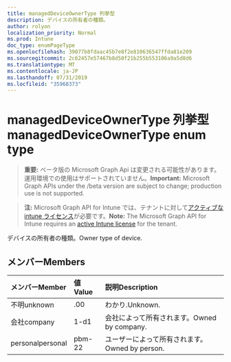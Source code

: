 ```yaml
---
title: managedDeviceOwnerType 列挙型
description: デバイスの所有者の種類。
author: rolyon
localization_priority: Normal
ms.prod: Intune
doc_type: enumPageType
ms.openlocfilehash: 39077b8fdaac45b7e8f2e810636547ffda81e209
ms.sourcegitcommit: 2c62457e57467b8d50f21b255b553106a9a5d8d6
ms.translationtype: MT
ms.contentlocale: ja-JP
ms.lasthandoff: 07/31/2019
ms.locfileid: "35968373"
---
```

# <a name="manageddeviceownertype-enum-type"></a><span data-ttu-id="4c4f4-103">managedDeviceOwnerType 列挙型</span><span class="sxs-lookup"><span data-stu-id="4c4f4-103">managedDeviceOwnerType enum type</span></span>

> <span data-ttu-id="4c4f4-104">**重要:** ベータ版の Microsoft Graph Api は変更される可能性があります。運用環境での使用はサポートされていません。</span><span class="sxs-lookup"><span data-stu-id="4c4f4-104">**Important:** Microsoft Graph APIs under the /beta version are subject to change; production use is not supported.</span></span>

> <span data-ttu-id="4c4f4-105">**注:** Microsoft Graph API for Intune では、テナントに対して[アクティブな intune ライセンス](https://go.microsoft.com/fwlink/?linkid=839381)が必要です。</span><span class="sxs-lookup"><span data-stu-id="4c4f4-105">**Note:** The Microsoft Graph API for Intune requires an [active Intune license](https://go.microsoft.com/fwlink/?linkid=839381) for the tenant.</span></span>

<span data-ttu-id="4c4f4-106">デバイスの所有者の種類。</span><span class="sxs-lookup"><span data-stu-id="4c4f4-106">Owner type of device.</span></span>

## <a name="members"></a><span data-ttu-id="4c4f4-107">メンバー</span><span class="sxs-lookup"><span data-stu-id="4c4f4-107">Members</span></span>
|<span data-ttu-id="4c4f4-108">メンバー</span><span class="sxs-lookup"><span data-stu-id="4c4f4-108">Member</span></span>|<span data-ttu-id="4c4f4-109">値</span><span class="sxs-lookup"><span data-stu-id="4c4f4-109">Value</span></span>|<span data-ttu-id="4c4f4-110">説明</span><span class="sxs-lookup"><span data-stu-id="4c4f4-110">Description</span></span>|
|:---|:---|:---|
|<span data-ttu-id="4c4f4-111">不明</span><span class="sxs-lookup"><span data-stu-id="4c4f4-111">unknown</span></span>|<span data-ttu-id="4c4f4-112">.0</span><span class="sxs-lookup"><span data-stu-id="4c4f4-112">0</span></span>|<span data-ttu-id="4c4f4-113">わかり.</span><span class="sxs-lookup"><span data-stu-id="4c4f4-113">Unknown.</span></span>|
|<span data-ttu-id="4c4f4-114">会社</span><span class="sxs-lookup"><span data-stu-id="4c4f4-114">company</span></span>|<span data-ttu-id="4c4f4-115">1-d</span><span class="sxs-lookup"><span data-stu-id="4c4f4-115">1</span></span>|<span data-ttu-id="4c4f4-116">会社によって所有されます。</span><span class="sxs-lookup"><span data-stu-id="4c4f4-116">Owned by company.</span></span>|
|<span data-ttu-id="4c4f4-117">personal</span><span class="sxs-lookup"><span data-stu-id="4c4f4-117">personal</span></span>|<span data-ttu-id="4c4f4-118">pbm-2</span><span class="sxs-lookup"><span data-stu-id="4c4f4-118">2</span></span>|<span data-ttu-id="4c4f4-119">ユーザーによって所有されます。</span><span class="sxs-lookup"><span data-stu-id="4c4f4-119">Owned by person.</span></span>|





